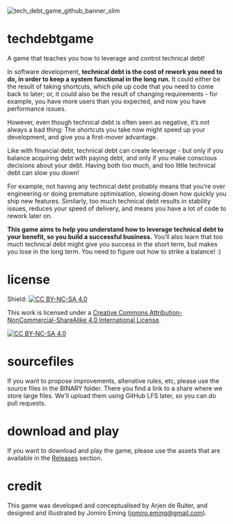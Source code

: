 ![tech_debt_game_github_banner_slim](https://user-images.githubusercontent.com/5676977/127267629-c2ca42af-4e02-4938-83be-81bb10b27985.jpg)

# techdebtgame
A game that teaches you how to leverage and control technical debt!

In software development, **technical debt is the cost of rework you need to do, in order to keep a system functional in the long run.**
It could either be the result of taking shortcuts, which pile up code that you need to come back to later; 
or, it could also be the result of changing requirements - for example, you have more users than you expected, and now you have performance issues.

However, even though technical debt is often seen as negative, it’s not always a bad thing: The shortcuts you take now might speed up your development, and give you a first-mover advantage.

Like with financial debt, technical debt can create leverage - but only if you balance acquiring debt with paying debt, and only if you make conscious decisions about your debt. Having both too much, and too little technical debt can slow you down!

For example, not having any technical debt probably means that you’re over engineering or doing premature optimisation, slowing down how quickly you ship new features.  Similarly, too much technical debt results in stability issues, reduces your speed of delivery, and means you have a lot of code to rework later on.

**This game aims to help you understand how to leverage technical debt to your benefit, so you build a successful business.** 
You’ll also learn that too much technical debt might give you success in the short term, but makes you lose in the long term. 
You need to figure out how to strike a balance! :)

# license
Shield: [![CC BY-NC-SA 4.0][cc-by-nc-sa-shield]][cc-by-nc-sa]

This work is licensed under a
[Creative Commons Attribution-NonCommercial-ShareAlike 4.0 International License][cc-by-nc-sa].

[![CC BY-NC-SA 4.0][cc-by-nc-sa-image]][cc-by-nc-sa]

[cc-by-nc-sa]: http://creativecommons.org/licenses/by-nc-sa/4.0/
[cc-by-nc-sa-image]: https://licensebuttons.net/l/by-nc-sa/4.0/88x31.png
[cc-by-nc-sa-shield]: https://img.shields.io/badge/License-CC%20BY--NC--SA%204.0-lightgrey.svg

# sourcefiles
If you want to propose improvements, altenative rules, etc, please use the source files in the BINARY folder.
There you find a link to a share where we store large files.
We'll upload them using GitHub LFS later, so you can do pull requests.

# download and play
If you want to download and play the game, please use the assets that are available in the [Releases](https://github.com/arjenderuiter/techdebtgame/releases) section.

# credit
This game was developed and conceptualised by Arjen de Ruiter, and designed and illustrated by Jomiro Eming (jomiro.eming@gmail.com).
